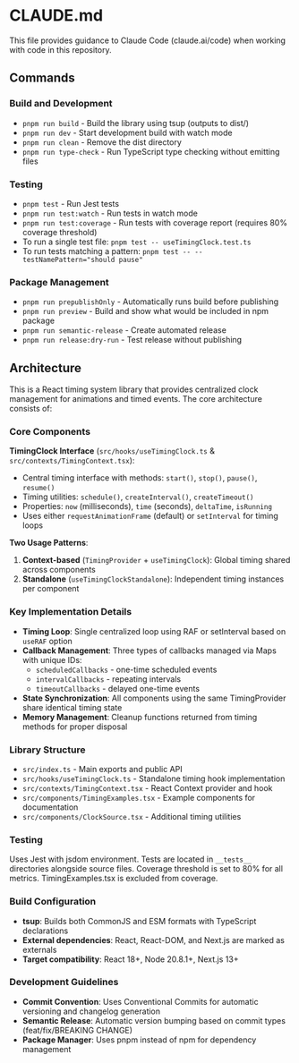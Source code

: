 # CLAUDE.md

This file provides guidance to Claude Code (claude.ai/code) when working with code in this repository.

## Commands

### Build and Development
- `pnpm run build` - Build the library using tsup (outputs to dist/)
- `pnpm run dev` - Start development build with watch mode
- `pnpm run clean` - Remove the dist directory
- `pnpm run type-check` - Run TypeScript type checking without emitting files

### Testing
- `pnpm test` - Run Jest tests
- `pnpm run test:watch` - Run tests in watch mode
- `pnpm run test:coverage` - Run tests with coverage report (requires 80% coverage threshold)
- To run a single test file: `pnpm test -- useTimingClock.test.ts`
- To run tests matching a pattern: `pnpm test -- --testNamePattern="should pause"`

### Package Management
- `pnpm run prepublishOnly` - Automatically runs build before publishing
- `pnpm run preview` - Build and show what would be included in npm package
- `pnpm run semantic-release` - Create automated release
- `pnpm run release:dry-run` - Test release without publishing

## Architecture

This is a React timing system library that provides centralized clock management for animations and timed events. The core architecture consists of:

### Core Components

**TimingClock Interface** (`src/hooks/useTimingClock.ts` & `src/contexts/TimingContext.tsx`):
- Central timing interface with methods: `start()`, `stop()`, `pause()`, `resume()`
- Timing utilities: `schedule()`, `createInterval()`, `createTimeout()`
- Properties: `now` (milliseconds), `time` (seconds), `deltaTime`, `isRunning`
- Uses either `requestAnimationFrame` (default) or `setInterval` for timing loops

**Two Usage Patterns**:
1. **Context-based** (`TimingProvider` + `useTimingClock`): Global timing shared across components
2. **Standalone** (`useTimingClockStandalone`): Independent timing instances per component

### Key Implementation Details

- **Timing Loop**: Single centralized loop using RAF or setInterval based on `useRAF` option
- **Callback Management**: Three types of callbacks managed via Maps with unique IDs:
  - `scheduledCallbacks` - one-time scheduled events
  - `intervalCallbacks` - repeating intervals
  - `timeoutCallbacks` - delayed one-time events
- **State Synchronization**: All components using the same TimingProvider share identical timing state
- **Memory Management**: Cleanup functions returned from timing methods for proper disposal

### Library Structure

- `src/index.ts` - Main exports and public API
- `src/hooks/useTimingClock.ts` - Standalone timing hook implementation
- `src/contexts/TimingContext.tsx` - React Context provider and hook
- `src/components/TimingExamples.tsx` - Example components for documentation
- `src/components/ClockSource.tsx` - Additional timing utilities

### Testing

Uses Jest with jsdom environment. Tests are located in `__tests__` directories alongside source files. Coverage threshold is set to 80% for all metrics. TimingExamples.tsx is excluded from coverage.

### Build Configuration

- **tsup**: Builds both CommonJS and ESM formats with TypeScript declarations
- **External dependencies**: React, React-DOM, and Next.js are marked as externals
- **Target compatibility**: React 18+, Node 20.8.1+, Next.js 13+

### Development Guidelines

- **Commit Convention**: Uses Conventional Commits for automatic versioning and changelog generation
- **Semantic Release**: Automatic version bumping based on commit types (feat/fix/BREAKING CHANGE)
- **Package Manager**: Uses pnpm instead of npm for dependency management